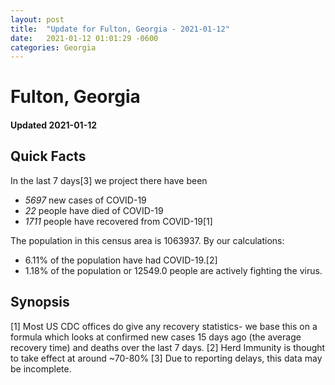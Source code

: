 ```yaml
---
layout: post
title:  "Update for Fulton, Georgia - 2021-01-12"
date:   2021-01-12 01:01:29 -0600
categories: Georgia
---
```


# Fulton, Georgia
#### Updated 2021-01-12

## Quick Facts

In the last 7 days[3] we project there have been
- *5697* new cases of COVID-19
- *22* people have died of COVID-19
- *1711* people have recovered from COVID-19[1]

The population in this census area is 1063937. By our calculations:
- 6.11% of the population have had COVID-19.[2]
- 1.18% of the population or 12549.0 people are actively fighting the virus.

## Synopsis




[1] Most US CDC offices do give any recovery statistics- we base this on a formula which looks at confirmed new cases
15 days ago (the average recovery time) and deaths over the last 7 days.
[2] Herd Immunity is thought to take effect at around ~70-80%
[3] Due to reporting delays, this data may be incomplete. 
    